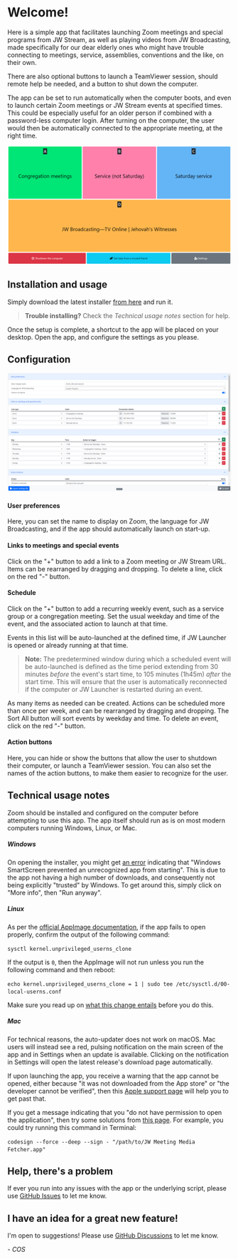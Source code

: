 # Welcome!

Here is a simple app that facilitates launching Zoom meetings and special programs from JW Stream, as well as playing videos from JW Broadcasting, made specifically for our dear elderly ones who might have trouble connecting to meetings, service, assemblies, conventions and the like, on their own.

There are also optional buttons to launch a TeamViewer session, should remote help be needed, and a button to shut down the computer.

The app can be set to run automatically when the computer boots, and even to launch certain Zoom meetings or JW Stream events at specified times. This could be especially useful for an older person if combined with a password-less computer login. After turning on the computer, the user would then be automatically connected to the appropriate meeting, at the right time.

![Main screen of app](https://github.com/sircharlo/jw-launcher/blob/main/screenshots/01-main.png?raw=true)

## Installation and usage

Simply download the latest installer [from here](https://github.com/sircharlo/jw-launcher/releases/latest) and run it.

> **Trouble installing?** Check the *Technical usage notes* section for help.

Once the setup is complete, a shortcut to the app will be placed on your desktop. Open the app, and configure the settings as you please.

## Configuration

![Settings screen of app](https://github.com/sircharlo/jw-launcher/blob/main/screenshots/02-settings.png?raw=true)

#### User preferences

Here, you can set the name to display on Zoom, the language for JW Broadcasting, and if the app should automatically launch on start-up.

#### Links to meetings and special events

Click on the "+" button to add a link to a Zoom meeting or JW Stream URL. Items can be rearranged by dragging and dropping. To delete a line, click on the red "-" button.

#### Schedule

Click on the "+" button to add a recurring weekly event, such as a service group or a congregation meeting. Set the usual weekday and time of the event, and the associated action to launch at that time.

Events in this list will be auto-launched at the defined time, if JW Launcher is opened or already running at that time.

> **Note:** The predetermined window during which a scheduled event will be auto-launched is defined as the time period extending from 30 minutes _before_ the event's start time, to 105 minutes (1h45m) _after_ the start time. This will ensure that the user is automatically reconnected if the computer or JW Launcher is restarted during an event.

 As many items as needed can be created. Actions can be scheduled more than once per week, and can be rearranged by dragging and dropping. The Sort All button will sort events by weekday and time. To delete an event, click on the red "-" button.

 #### Action buttons

 Here, you can hide or show the buttons that allow the user to shutdown their computer, or launch a TeamViewer session. You can also set the names of the action buttons, to make them easier to recognize for the user.

## Technical usage notes

Zoom should be installed and configured on the computer before attempting to use this app. The app itself should run as is on most modern computers running Windows, Linux, or Mac.

##### Windows

On opening the installer, you might get [an error](https://github.com/sircharlo/jw-meeting-media-fetcher/blob/master/screenshots/07-win-smartscreen.png?raw=true) indicating that "Windows SmartScreen prevented an unrecognized app from starting". This is due to the app not having a high number of downloads, and consequently not being explicitly "trusted" by Windows. To get around this, simply click on "More info", then "Run anyway".

##### Linux

As per the [official AppImage documentation](https://docs.appimage.org/user-guide/troubleshooting/electron-sandboxing.html), if the app fails to open properly, confirm the output of the following command:

`sysctl kernel.unprivileged_userns_clone`

If the output is `0`, then the AppImage will not run unless you run the following command and then reboot:

`echo kernel.unprivileged_userns_clone = 1 | sudo tee /etc/sysctl.d/00-local-userns.conf`

Make sure you read up on [what this change entails](https://lwn.net/Articles/673597/) before you do this.

##### Mac

For technical reasons, the auto-updater does not work on macOS. Mac users will instead see a red, pulsing notification on the main screen of the app and in Settings when an update is available. Clicking on the notification in Settings will open the latest release's download page automatically.

If upon launching the app, you receive a warning that the app cannot be opened, either because "it was not downloaded from the App store" or "the developer cannot be verified", then this [Apple support page](https://support.apple.com/en-ca/HT202491) will help you to get past that.

If you get a message indicating that you "do not have permission to open the application", then try some solutions from [this page](https://stackoverflow.com/questions/64842819/cant-run-app-because-of-permission-in-big-sur/64895860). For example, you could try running this command in Terminal:

`codesign --force --deep --sign - "/path/to/JW Meeting Media Fetcher.app"`

## Help, there's a problem

If ever you run into any issues with the app or the underlying script, please use [GitHub Issues](https://github.com/sircharlo/jw-launcher/issues) to let me know.

## I have an idea for a great new feature!

I'm open to suggestions! Please use [GitHub Discussions](https://github.com/sircharlo/jw-launcher/discussions) to let me know.

*- COS*
